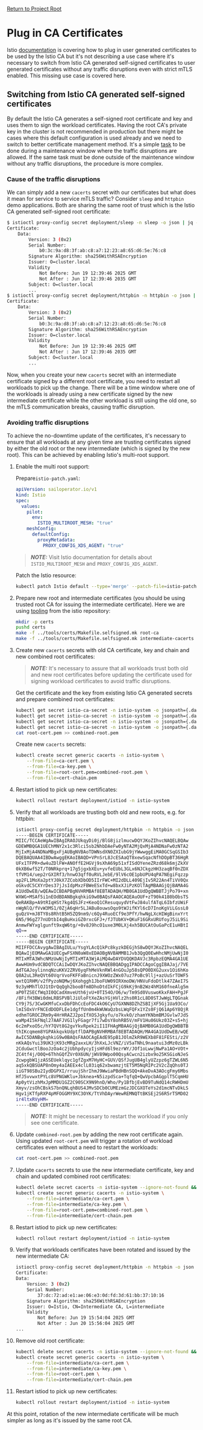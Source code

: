 [Return to Project Root](../../README.md)

# Plug in CA Certificates
Istio [documentation](https://istio.io/latest/docs/tasks/security/cert-management/plugin-ca-cert/) is covering how to plug in user generated certificates to be used by the Istio CA but it's not describing a use case where it's necessary to switch from Istio CA generated self-signed certificates to user generated certificates without any traffic disruptions even with strict mTLS enabled. This missing use case is covered here.

## Switching from Istio CA generated self-signed certificates
By default the Istio CA generates a self-signed root certificate and key and uses them to sign the workload certificates. Having the root CA's private key in the cluster is not recommended in production but there might be cases where this default configuration is used already and we need to switch to better certificate management method. It's a simple [task](https://istio.io/latest/docs/tasks/security/cert-management/plugin-ca-cert/) to be done during a maintenance window where the traffic disruptions are allowed. If the same task must be done outside of the maintenance window without any traffic disruptions, the procedure is more complex.

### Cause of the traffic disruptions
We can simply add a new `cacerts` secret with our certificates but what does it mean for service to service mTLS traffic? Consider `sleep` and `httpbin` demo applications. Both are sharing the same root of trust which is the Istio CA generated self-signed root certificate:
```bash
$ istioctl proxy-config secret deployment/sleep -n sleep -o json | jq -r '.dynamicActiveSecrets[1].secret.validationContext.trustedCa.inlineBytes' | base64 --decode | openssl x509 -text -noout
Certificate:
    Data:
        Version: 3 (0x2)
        Serial Number:
            b0:3c:9a:d8:3f:ab:c8:a7:12:23:a8:65:d6:5e:76:c8
        Signature Algorithm: sha256WithRSAEncryption
        Issuer: O=cluster.local
        Validity
            Not Before: Jun 19 12:39:46 2025 GMT
            Not After : Jun 17 12:39:46 2035 GMT
        Subject: O=cluster.local
        ...
$ istioctl proxy-config secret deployment/httpbin -n httpbin -o json | jq -r '.dynamicActiveSecrets[1].secret.validationContext.trustedCa.inlineBytes' | base64 --decode | openssl x509 -text -noout
Certificate:
    Data:
        Version: 3 (0x2)
        Serial Number:
            b0:3c:9a:d8:3f:ab:c8:a7:12:23:a8:65:d6:5e:76:c8
        Signature Algorithm: sha256WithRSAEncryption
        Issuer: O=cluster.local
        Validity
            Not Before: Jun 19 12:39:46 2025 GMT
            Not After : Jun 17 12:39:46 2035 GMT
        Subject: O=cluster.local
        ...
```

Now, when you create your new `cacerts` secret with an intermediate certificate signed by a different root certificate, you need to restart all workloads to pick up the change. There will be a time window where one of the workloads is already using a new certificate signed by the new intermediate certificate while the other workload is still using the old one, so the mTLS communication breaks, causing traffic disruption.

### Avoiding traffic disruptions
To achieve the no-downtime update of the certificates, it's necessary to ensure that all workloads at any given time are trusting certificates signed by either the old root or the new intermediate (which is signed by the new root). This can be achieved by enabling Istio's multi-root support.

1. Enable the multi root support:

    Prepare`istio-patch.yaml`:
    ```yaml
    apiVersion: sailoperator.io/v1
    kind: Istio
    spec:
      values:
        pilot:
          env:
            ISTIO_MULTIROOT_MESH: "true"
        meshConfig:
          defaultConfig:
            proxyMetadata:
              PROXY_CONFIG_XDS_AGENT: "true"
    ```
    > **_NOTE:_** Visit Istio documentation for details about `ISTIO_MULTIROOT_MESH` and `PROXY_CONFIG_XDS_AGENT`.

    Patch the Istio resource:
    ```bash
    kubectl patch Istio default --type='merge' --patch-file=istio-patch.yaml
    ```
1. Prepare new root and intermediate certificates (you should be using trusted root CA for issuing the intermediate certificate). Here we are using [tooling](https://github.com/istio/istio/tree/master/tools/certs) from the istio repository:
    ```bash
    mkdir -p certs
    pushd certs
    make -f ../tools/certs/Makefile.selfsigned.mk root-ca
    make -f ../tools/certs/Makefile.selfsigned.mk intermediate-cacerts
    ```
1. Create new `cacerts` secrets with old CA certificate, key and chain and new combined root certificates:
    > **_NOTE:_** It's necessary to assure that all workloads trust both old and new root certificates before updating the certificate used for signing workload certificates to avoid traffic disruptions.

    Get the certificate and the key from existing Istio CA generated secrets and prepare combined root certificates:
    ```bash
    kubectl get secret istio-ca-secret -n istio-system -o jsonpath={.data.'ca-cert\.pem'} | base64 -d > ca-cert.pem
    kubectl get secret istio-ca-secret -n istio-system -o jsonpath={.data.'ca-key\.pem'} | base64 -d > ca-key.pem
    kubectl get secret istio-ca-secret -n istio-system -o jsonpath={.data.'ca-cert\.pem'} | base64 -d > cert-chain.pem
    kubectl get secret istio-ca-secret -n istio-system -o jsonpath={.data.'ca-cert\.pem'} | base64 -d > combined-root.pem
    cat root-cert.pem >> combined-root.pem
    ```
    Create new `cacerts` secrets:
    ```bash
    kubectl create secret generic cacerts -n istio-system \
        --from-file=ca-cert.pem \
        --from-file=ca-key.pem \
        --from-file=root-cert.pem=combined-root.pem \
        --from-file=cert-chain.pem
    ```
1. Restart istiod to pick up new certificates:
    ```bash
    kubectl rollout restart deployment/istiod -n istio-system
    ```
1. Verify that all workloads are trusting both old and new roots, e.g. for httpbin:
    ```bash
    istioctl proxy-config secret deployment/httpbin -n httpbin -o json | jq -r '.dynamicActiveSecrets[1].secret.validationContext.trustedCa.inlineBytes' | base64 --decode
    -----BEGIN CERTIFICATE-----
    MIIC/TCCAeWgAwIBAgIRAOJUkqyDi0j/BlG8jizlmucwDQYJKoZIhvcNAQELBQAw
    GDEWMBQGA1UEChMNY2x1c3Rlci5sb2NhbDAeFw0yNTA2MjQxMjA4NDNaFw0zNTA2
    MjIxMjA4NDNaMBgxFjAUBgNVBAoTDWNsdXN0ZXIubG9jYWwwggEiMA0GCSqGSIb3
    DQEBAQUAA4IBDwAwggEKAoIBAQD+VPnSrL8JcESAaQT8xewSqacNfhDOpBT36HgR
    UFx1TFPR+dw4uZDlFW+ANOffE2HGVj9sXhA69p51xfISdOYeneZRzd68k6mjZkXV
    0kXB6wf52T/T0NRkprq+17g5jgxbXEu+yvfeEUbL3GLx6NJCkgzHH3zaqBf0nZDX
    tfVM14/uep2rGXIRf3/hnwO3qff0uRVLJebE/9lV6cOE1pbUPU4qPA7NEgiFqzzp
    ap2FL1MoXa2ptYJ0kX7ZCobXDbOD5IIrFWC+MI2dDLL409EjIv5R22An4TiVV0Qx
    oGkvdC5CXYrDes37jJsIdpMxzFBWeESxTd+w8bxXJiPzKOlTAgMBAAGjQjBAMA4G
    A1UdDwEB/wQEAwICBDAPBgNVHRMBAf8EBTADAQH/MB0GA1UdDgQWBBTJjPo79+xn
    WXWG+MSAf5i1nEOdBDANBgkqhkiG9w0BAQsFAAOCAQEAuOUF+zT90k4180bObsTS
    QeRAKBp+A9tRIqHSt7kg4QSJFz+KeoQ1CResuquydVtFwJ84ulfATqL6IbfzUWiF
    nWgNlQ/fVvW3MS1/0ZjA6qHr5LJABu8ouwsOqo9tWJifKYl6cD7InoKgViLGssL0
    guQzV+mJ8TY8s8RhtB5H5ZQ9nm9/c6Qy4RuoECf9e3PfY/hwNgLXcHIWgBinxYrt
    6N5/96gZ77nUDtbI4qBuHxiGZ0rxcGFJ+/fJTUbKV+QKuF16GRxURUfoyJ5iL9Si
    AnmwFWYxglgunft9xqW6tg/+0v8J9hcO1uxe3M0LXj4xh5BUCAtOuGaPcE1uHBtI
    qQ==
    -----END CERTIFICATE-----
    -----BEGIN CERTIFICATE-----
    MIIFFDCCAvygAwIBAgIULu/YsgYLAcQ1kPc8kyzkDEGjhS8wDQYJKoZIhvcNAQEL
    BQAwIjEOMAwGA1UECgwFSXN0aW8xEDAOBgNVBAMMB1Jvb3QgQ0EwHhcNMjUwNjI0
    MTIxMTA3WhcNMzUwNjIyMTIxMTA3WjAiMQ4wDAYDVQQKDAVJc3RpbzEQMA4GA1UE
    AwwHUm9vdCBDQTCCAiIwDQYJKoZIhvcNAQEBBQADggIPADCCAgoCggIBAJaj/7VE
    AdTGAJoylinnqNzuKKV2ZRV6yqFhMeVknRWl4nGOuJp58sQPO0DXG2uxv1Oi6hKo
    Q8A2uL3ReQVt60VqrVvoFKFFaBnicnJ9XWOzZWx07uz7PoBc9llj+azUuSrTOWF5
    wxtQ1RHM/v2fPyzoNQMwj6Xohggh1JboFUW09IRXmoDW/HNVuFdoDtlk47ZAeI7S
    9z3yHMhTlOJ1tDrQqQgh2booBfm8DhoDtdIkFCjG9kKj9nB2Wz4hM160fneAlg5m
    aP0TZSECfWq3I0QCadXmveUth6jvU+0TI54O/O6/w/Tm9Sd0VuswoKkxFAH+PgJF
    /8FifH3BWi0dmLRBSPVBlJiUloFtXeZAsYGjHVlz2hs0R1cL8D0STJwWgLTQGnak
    CY9j7S/3CwGKMfuCxxDbFDhCcEoFDC4kO6CyU7GXNN8DZhZSBIjXF5Gj1Ua93Co/
    lmISOxVrFNCEdDODFLEe1dgffUn0m4kWUWaQzbsLWqFQFx1YZs0FjQ61Ap6Y8QjR
    edhmTGROCZRm9y4HrHRAZJ2poIfXOSJgkyfu/o7kvkO/zhamYKNbmBMJGvlw7JdS
    waMp4I5kFNql27AAFJVG1lyFGagr7fi7wDsY8ohRB5V/mFV1Hu06Ukz03Z+s5+hj
    6c2mPxoO5c/hY7QVt8G2gvYkvRpek2iI1IFHAgMBAAGjQjBAMB0GA1UdDgQWBBTB
    thIKcqmem8YGPAkkqvkUdptflDAPBgNVHRMBAf8EBTADAQH/MA4GA1UdDwEB/wQE
    AwIC5DANBgkqhkiG9w0BAQsFAAOCAgEAdE95pB1JOlmZkR9WEXb8F81FESti/z2V
    nKkAQsYui39UK3jK93cMRg2axxLH/3hXxLJcVNZ/iV5aTNhL9naatui3dMz0zLBk
    2CduGwctlBooJzOa4c2jUbhpdycyIjsHFd6l9ezrWY/JOf1oLwwjNwPa1AO+VOt+
    ZC4tf4j/O0Q+6ThhGQfZVr0X6UN/jWV89Wpo00QsyACwcn2izbx9o25KSGioNJeS
    ZcwpgbW1jzASSEUeklqyc1gfZgxM7HyHC+GUV/QSfJugUB4glyUZzpz6gTZWL6N5
    aq5xkQBSUAP8nOmy4aIAEEx4clL03iq62xbwamzjtET5M5NqRIPc2V2cZqQhs0TJ
    iiGT98SBu2IydDGPXI/rruujShrIhmJ9WwiaPBdHBnSQQ+AkeDvA3AOcgFmy6Mbs
    HfJ5vvwxtPYLc8VPNGWKlu+Jbknea+N5izpdSca+TqfqQ+QwVpcbAGgplT5CqmHU
    Ap0ytVizhMxJpMMDU1GZ2C90SCX9N9hnD/Who/Py1BfbjEvBD9TuNdQ14cRWHDmU
    Xmyv/zsOhCBskS7bnQNLqhBUS4JMvSDCb0CUMEzmGzJDCGXOTeYs2d1mcNTvDkLS
    Hgv1jKTfpRXP4pMFOGGMY9XC3OYK/TtVhDAyrWewREMNQTtBKSEj2S6R5rT5MD02
    ir4ltxRVyHM=
    -----END CERTIFICATE-----
    ```
    > **_NOTE:_** It might be necessary to restart the workload if you only see one certificate.
1. Update `combined-root.pem` by adding the new root certificate again. Using updated `root-cert.pem` will trigger a rotation of workload certificates even without a need to restart the workloads:
    ```bash
    cat root-cert.pem >> combined-root.pem
    ```
1. Update `cacerts` secrets to use the new intermediate certificate, key and chain and updated combined root certificates:
    ```bash
    kubectl delete secret cacerts -n istio-system --ignore-not-found && \
    kubectl create secret generic cacerts -n istio-system \
        --from-file=intermediate/ca-cert.pem \
        --from-file=intermediate/ca-key.pem \
        --from-file=root-cert.pem=combined-root.pem \
        --from-file=intermediate/cert-chain.pem
    ```
1. Restart istiod to pick up new certificates:
    ```bash
    kubectl rollout restart deployment/istiod -n istio-system
    ```
1. Verify that workloads certificates have been rotated and issued by the new intermediate CA:
    ```bash
    istioctl proxy-config secret deployment/httpbin -n httpbin -o json | jq -r '.dynamicActiveSecrets[0].secret.tlsCertificate.certificateChain.inlineBytes' | base64 -d  |  openssl x509 -text -noout
    Certificate:
    Data:
        Version: 3 (0x2)
        Serial Number:
            37:dc:72:ad:e1:ae:06:e3:0d:fd:3d:61:bb:37:10:16
        Signature Algorithm: sha256WithRSAEncryption
        Issuer: O=Istio, CN=Intermediate CA, L=intermediate
        Validity
            Not Before: Jun 19 15:54:04 2025 GMT
            Not After : Jun 20 15:56:04 2025 GMT
    ...
    ```
1. Remove old root certificate:
    ```bash
    kubectl delete secret cacerts -n istio-system --ignore-not-found && \
    kubectl create secret generic cacerts -n istio-system \
        --from-file=intermediate/ca-cert.pem \
        --from-file=intermediate/ca-key.pem \
        --from-file=root-cert.pem \
        --from-file=intermediate/cert-chain.pem
    ```
1. Restart istiod to pick up new certificates:
    ```bash
    kubectl rollout restart deployment/istiod -n istio-system
    ```

At this point, rotation of the new intermediate certificate will be much simpler as long as it's issued by the same root CA.